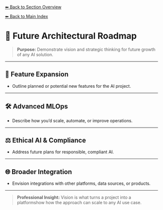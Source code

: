 [⬅ Back to Section Overview](README.md)

[⬅ Back to Main Index](../../INDEX.md)

# 🚀 Future Architectural Roadmap

> **Purpose:**
> Demonstrate vision and strategic thinking for future growth of any AI solution.

---

## 🌱 Feature Expansion

- Outline planned or potential new features for the AI project.

---

## 🛠️ Advanced MLOps

- Describe how you’d scale, automate, or improve operations.

---

## ⚖️ Ethical AI & Compliance

- Address future plans for responsible, compliant AI.

---

## 🌐 Broader Integration

- Envision integrations with other platforms, data sources, or products.

---

> **Professional Insight:**
> Vision is what turns a project into a platformshow how the approach can scale to any AI use case.
